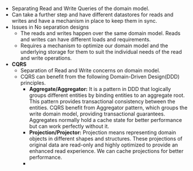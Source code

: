 - Separating Read and Write Queries of the domain model.
- Can take a further step and have different datastores for reads and writes and have a mechanism
  in place to keep them in sync.
- Issues in No separation designs
  - The reads and writes happen over the same domain model. Reads and writes can have different loads and requirements.
  - Requires a mechanism to optimize our domain model and the underlying storage for them to suit the individual needs
    of the read and write operations.
- **CQRS**
  - Separation of Read and Write concerns on domain model.
  - CQRS can benefit from the following Domain-Driven Design(DDD) principles.
    - **Aggregate/Aggregator:** It is a pattern in DDD that logically groups different entities by binding entities
    to an aggregate root. This pattern provides transactional consistency between the entities.
    CQRS benefit from Aggregator pattern, which groups the write domain model, providing transactional guarantees. 
    Aggregates normally hold a cache state for better performance but can work perfectly without it.
    - **Projection/Projector:** Projection means representing domain objects in different shapes and structures.
    These projections of original data are read-only and highly optimized to provide an enhanced read experience.
    We can cache projections for better performance.
    - 
